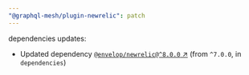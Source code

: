 ```yaml
---
"@graphql-mesh/plugin-newrelic": patch
---
```

dependencies updates:
  - Updated dependency [`@envelop/newrelic@^8.0.0` ↗︎](https://www.npmjs.com/package/@envelop/newrelic/v/8.0.0) (from `^7.0.0`, in `dependencies`)

